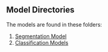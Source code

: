 ## Model Directories
The models are found in these folders:

1. [Segmentation Model](https://github.com/Hadavand-s-Minions/rsna-cervical-spine/tree/main/notebooks/Train_Segmentation.ipynb)
2. [Classification Models](https://github.com/Hadavand-s-Minions/rsna-cervical-spine/tree/main/notebooks/RSNA_Classification,ipynb)
